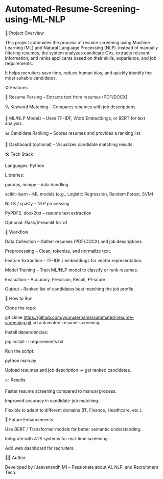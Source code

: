# Automated-Resume-Screening-using-ML-NLP
📌 Project Overview

This project automates the process of resume screening using Machine Learning (ML) and Natural Language Processing (NLP). Instead of manually filtering resumes, the system analyzes candidate CVs, extracts relevant information, and ranks applicants based on their skills, experience, and job requirements.

It helps recruiters save time, reduce human bias, and quickly identify the most suitable candidates.

⚙️ Features

📝 Resume Parsing – Extracts text from resumes (PDF/DOCX).

🔍 Keyword Matching – Compares resumes with job descriptions.

🤖 ML/NLP Models – Uses TF-IDF, Word Embeddings, or BERT for text analysis.

📊 Candidate Ranking – Scores resumes and provides a ranking list.

📂 Dashboard (optional) – Visualizes candidate matching results.

🛠️ Tech Stack

Languages: Python

Libraries:

pandas, numpy – data handling

scikit-learn – ML models (e.g., Logistic Regression, Random Forest, SVM)

NLTK / spaCy – NLP processing

PyPDF2, docx2txt – resume text extraction

Optional: Flask/Streamlit for UI

📑 Workflow

Data Collection – Gather resumes (PDF/DOCX) and job descriptions.

Preprocessing – Clean, tokenize, and normalize text.

Feature Extraction – TF-IDF / embeddings for vector representation.

Model Training – Train ML/NLP model to classify or rank resumes.

Evaluation – Accuracy, Precision, Recall, F1-score.

Output – Ranked list of candidates best matching the job profile.

🚀 How to Run

Clone the repo:

git clone https://github.com/yourusername/automated-resume-screening.git
cd automated-resume-screening


Install dependencies:

pip install -r requirements.txt


Run the script:

python main.py


Upload resumes and job description → get ranked candidates.

📈 Results

Faster resume screening compared to manual process.

Improved accuracy in candidate-job matching.

Flexible to adapt to different domains (IT, Finance, Healthcare, etc.).

🔮 Future Enhancements

Use BERT / Transformer models for better semantic understanding.

Integrate with ATS systems for real-time screening.

Add web dashboard for recruiters.

👨‍💻 Author

Developed by [Jeevanandh M] – Passionate about AI, NLP, and Recruitment Tech.
